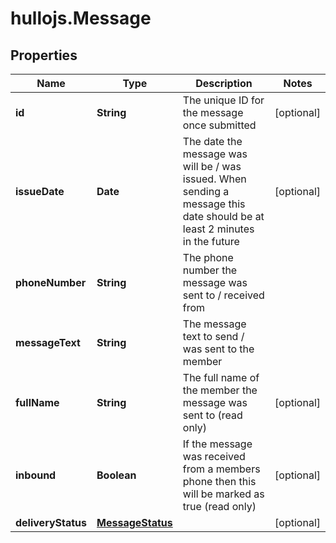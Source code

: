 # hullojs.Message

## Properties

Name | Type | Description | Notes
------------ | ------------- | ------------- | -------------
**id** | **String** | The unique ID for the message once submitted | [optional] 
**issueDate** | **Date** | The date the message was will be / was issued. When sending a message this date should be at least 2 minutes in the future | [optional] 
**phoneNumber** | **String** | The phone number the message was sent to / received from | 
**messageText** | **String** | The message text to send / was sent to the member | 
**fullName** | **String** | The full name of the member the message was sent to (read only) | [optional] 
**inbound** | **Boolean** | If the message was received from a members phone then this will be marked as true (read only) | [optional] 
**deliveryStatus** | [**MessageStatus**](MessageStatus.md) |  | [optional] 


